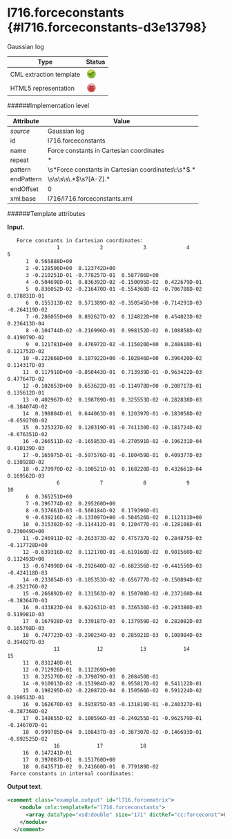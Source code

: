 # l716.forceconstants {#l716.forceconstants-d3e13798}

Gaussian log

| Type                                                                                                                                                | Status                                                                                                                                              |
|----|----|
| CML extraction template                                                                                                                             | ![](/imgs/Total.png)                                                                                                                                |
| HTML5 representation                                                                                                                                | ![](/imgs/None.png)                                                                                                                                 |

######Implementation level

| Attribute                                                                                                                                           | Value                                                                                                                                               |
|----|----|
| *source*                                                                                                                                            | Gaussian log                                                                                                                                        |
| id                                                                                                                                                  | l716.forceconstants                                                                                                                                 |
| name                                                                                                                                                | Force constants in Cartesian coordinates                                                                                                            |
| repeat                                                                                                                                              | \*                                                                                                                                                  |
| pattern                                                                                                                                             | \\s\*Force constants in Cartesian coordinates\\:\\s\*\$.\*                                                                                          |
| endPattern                                                                                                                                          | \\s\\s\\s\\s\\.\*\$\\s?\[A-Z\].\*                                                                                                                   |
| endOffset                                                                                                                                           | 0                                                                                                                                                   |
| xml:base                                                                                                                                            | l716/l716.forceconstants.xml                                                                                                                        |

######Template attributes

**Input.**

       Force constants in Cartesian coordinates: 
                    1             2             3             4             5
          1  0.565888D+00
          2 -0.128506D+00  0.123742D+00      
          3 -0.210251D-01 -0.778257D-01  0.587786D+00
          4 -0.504698D-01  0.836392D-02 -0.150095D-02  0.422679D-01
          5  0.836052D-02 -0.216470D-01 -0.554360D-02 -0.706788D-02  0.178831D-01
          6  0.155313D-02  0.571389D-02 -0.350545D+00 -0.714291D-03 -0.264119D-02
          7 -0.286055D+00  0.892627D-02  0.124822D+00  0.454023D-02  0.236413D-04
          8 -0.104744D-02 -0.216996D-01  0.998152D-02  0.108858D-02  0.419079D-02
          9  0.121781D+00  0.476972D-02 -0.115020D+00  0.248610D-01  0.121752D-02
         10 -0.222668D+00  0.107922D+00 -0.102846D+00  0.396420D-02  0.114317D-03
         11  0.117910D+00 -0.850443D-01  0.713939D-01 -0.963422D-03  0.477647D-02
         12 -0.102853D+00  0.653622D-01 -0.114978D+00 -0.208717D-01  0.135612D-01
         13 -0.402967D-02  0.198789D-01  0.325553D-02 -0.282838D-03 -0.184074D-02
         14  0.198804D-01  0.644063D-01  0.120397D-01 -0.183058D-02 -0.659270D-02
         15  0.325327D-02  0.120319D-01 -0.741130D-02 -0.181724D-02 -0.676351D-02
         16 -0.266511D-02 -0.165853D-01 -0.270591D-02 -0.196231D-04  0.410139D-03
         17 -0.165975D-01 -0.597576D-01 -0.100459D-01  0.409377D-03  0.138928D-02
         18 -0.270970D-02 -0.100521D-01  0.168220D-03  0.432661D-04  0.169562D-03
                    6             7             8             9            10
          6  0.365251D+00
          7 -0.396774D-02  0.295260D+00
          8 -0.537661D-03 -0.560184D-02  0.179396D-01
          9 -0.639216D-02 -0.133097D+00 -0.504526D-02  0.112311D+00
         10  0.315302D-02 -0.114412D-01  0.120477D-01 -0.128108D-01  0.230049D+00
         11 -0.246911D-02 -0.263373D-02  0.475737D-02  0.284875D-03 -0.117728D+00
         12 -0.639316D-02  0.112170D-01 -0.619160D-02  0.901560D-02  0.112493D+00
         13 -0.674998D-04 -0.292640D-02 -0.682356D-02 -0.441550D-03 -0.424118D-03
         14 -0.233854D-03 -0.105353D-02 -0.656777D-02 -0.150894D-02 -0.252176D-02
         15 -0.266892D-02  0.131563D-02  0.150708D-02 -0.237160D-04 -0.383647D-03
         16  0.433823D-04  0.622631D-03  0.336536D-03 -0.293380D-03  0.519981D-03
         17  0.167928D-03  0.339187D-03  0.137959D-02  0.282082D-03  0.165798D-03
         18  0.747723D-03 -0.290234D-03  0.285921D-03  0.108984D-03  0.394027D-03
                   11            12            13            14            15
         11  0.831240D-01
         12 -0.712926D-01  0.112269D+00
         13  0.325270D-02 -0.379079D-03  0.208450D-01
         14 -0.910013D-02 -0.153984D-02  0.955817D-02  0.541122D-01
         15  0.198295D-02 -0.220872D-04  0.150566D-02  0.591224D-02  0.190513D-01
         16  0.162670D-03  0.393875D-03 -0.131819D-01 -0.240327D-01 -0.387368D-02
         17  0.148655D-02  0.100596D-03 -0.240255D-01 -0.962579D-01 -0.146707D-01
         18  0.999785D-04  0.108437D-03 -0.387307D-02 -0.146693D-01 -0.892525D-02
                   16            17            18
         16  0.147241D-01
         17  0.397087D-01  0.151760D+00
         18  0.643571D-02  0.241660D-01  0.779189D-02
     Force constants in internal coordinates: 
      

**Output text.**

```xml
<comment class="example.output" id="l716.forcematrix">
    <module cmlx:templateRef="l716.forceconstants">
      <array dataType="xsd:double" size="171" dictRef="cc:forceconst">0.565888 -0.128506 0.123742 -0.0210251 -0.0778257 0.587786 -0.0504698 0.00836392 -0.00150095 0.0422679 0.00836052 -0.021647 -0.0055436 -0.00706788 0.0178831 0.00155313 0.00571389 -0.350545 -7.14291E-4 -0.00264119 0.365251 -0.286055 0.00892627 0.124822 0.00454023 2.36413E-5 -0.00396774 0.29526 -0.00104744 -0.0216996 0.00998152 0.00108858 0.00419079 -5.37661E-4 -0.00560184 0.0179396 0.121781 0.00476972 -0.11502 0.024861 0.00121752 -0.00639216 -0.133097 -0.00504526 0.112311 -0.222668 0.107922 -0.102846 0.0039642 1.14317E-4 0.00315302 -0.0114412 0.0120477 -0.0128108 0.230049 0.11791 -0.0850443 0.0713939 -9.63422E-4 0.00477647 -0.00246911 -0.00263373 0.00475737 2.84875E-4 -0.117728 0.083124 -0.102853 0.0653622 -0.114978 -0.0208717 0.0135612 -0.00639316 0.011217 -0.0061916 0.0090156 0.112493 -0.0712926 0.112269 -0.00402967 0.0198789 0.00325553 -2.82838E-4 -0.00184074 -6.74998E-5 -0.0029264 -0.00682356 -4.4155E-4 -4.24118E-4 0.0032527 -3.79079E-4 0.020845 0.0198804 0.0644063 0.0120397 -0.00183058 -0.0065927 -2.33854E-4 -0.00105353 -0.00656777 -0.00150894 -0.00252176 -0.00910013 -0.00153984 0.00955817 0.0541122 0.00325327 0.0120319 -0.0074113 -0.00181724 -0.00676351 -0.00266892 0.00131563 0.00150708 -2.3716E-5 -3.83647E-4 0.00198295 -2.20872E-5 0.00150566 0.00591224 0.0190513 -0.00266511 -0.0165853 -0.00270591 -1.96231E-5 4.10139E-4 4.33823E-5 6.22631E-4 3.36536E-4 -2.9338E-4 5.19981E-4 1.6267E-4 3.93875E-4 -0.0131819 -0.0240327 -0.00387368 0.0147241 -0.0165975 -0.0597576 -0.0100459 4.09377E-4 0.00138928 1.67928E-4 3.39187E-4 0.00137959 2.82082E-4 1.65798E-4 0.00148655 1.00596E-4 -0.0240255 -0.0962579 -0.0146707 0.0397087 0.15176 -0.0027097 -0.0100521 1.6822E-4 4.32661E-5 1.69562E-4 7.47723E-4 -2.90234E-4 2.85921E-4 1.08984E-4 3.94027E-4 9.99785E-5 1.08437E-4 -0.00387307 -0.0146693 -0.00892525 0.00643571 0.024166 0.00779189</array>
    </module>
  </comment>
```
